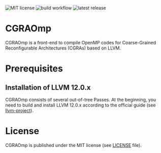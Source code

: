 ![MIT license](https://img.shields.io/github/license/tkojima0107/CGRAOmp?style=plastic)
![build workflow](https://github.com/tkojima0107/CGRAOmp/actions/workflows/build.yml/badge.svg)
![latest release](https://img.shields.io/github/v/release/tkojima0107/CGRAOmp)
# CGRAOmp
CGRAOmp is a front-end to compile OpenMP codes for Coarse-Grained Reconfigurable Architectures (CGRAs) based on LLVM.

# Prerequisites
## Installation of LLVM 12.0.x
CGRAOmp consists of several out-of-tree Passes.
At the beginning, you need to build and install LLVM 12.0.x according to the official guide (see [llvm-project](https://github.com/llvm/llvm-project)).

# License
CGRAOmp is published under the MIT license (see [LICENSE](./LICENSE) file).
